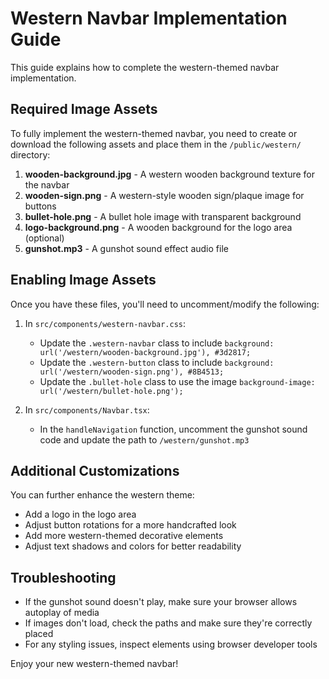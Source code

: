 # Western Navbar Implementation Guide

This guide explains how to complete the western-themed navbar implementation.

## Required Image Assets

To fully implement the western-themed navbar, you need to create or download the following assets and place them in the `/public/western/` directory:

1. **wooden-background.jpg** - A western wooden background texture for the navbar
2. **wooden-sign.png** - A western-style wooden sign/plaque image for buttons
3. **bullet-hole.png** - A bullet hole image with transparent background
4. **logo-background.png** - A wooden background for the logo area (optional)
5. **gunshot.mp3** - A gunshot sound effect audio file

## Enabling Image Assets

Once you have these files, you'll need to uncomment/modify the following:

1. In `src/components/western-navbar.css`:
   - Update the `.western-navbar` class to include `background: url('/western/wooden-background.jpg'), #3d2817;`
   - Update the `.western-button` class to include `background: url('/western/wooden-sign.png'), #8B4513;`
   - Update the `.bullet-hole` class to use the image `background-image: url('/western/bullet-hole.png');`

2. In `src/components/Navbar.tsx`:
   - In the `handleNavigation` function, uncomment the gunshot sound code and update the path to `/western/gunshot.mp3`

## Additional Customizations

You can further enhance the western theme:

- Add a logo in the logo area
- Adjust button rotations for a more handcrafted look
- Add more western-themed decorative elements
- Adjust text shadows and colors for better readability

## Troubleshooting

- If the gunshot sound doesn't play, make sure your browser allows autoplay of media
- If images don't load, check the paths and make sure they're correctly placed
- For any styling issues, inspect elements using browser developer tools

Enjoy your new western-themed navbar!
